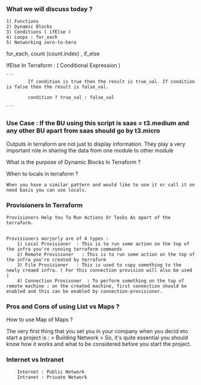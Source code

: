 ### What we will discuss today ?
    1) Functions 
    2) Dynamic Blocks
    3) Conditions ( ifElse )
    4) Loops : for_each 
    5) Networking zero-to-hero


for_each, count (count.index) , if_else

IfElse In Terraform : ( Conditional Expression )
        

    ```
            If condition is true then the result is true_val. If condition is false then the result is false_val.

            condition ? true_val : false_val 
            
    ```

### Use Case : If the BU using this script is saas = t3.medium and any other BU apart from saas should go by t3.micro

Outputs in terraform are not just to display information. 
They play a very important role in sharing the data from one module to other module


What is the purpose of Dynamic Blocks In Terraform ?

When to locals in terraform ?

    When you have a similar pattern and would like to use it or call it on need basis you can use locals.

### Provisioners In Terraform

    Provisioners Help You To Run Actions Or Tasks As apart of the terraform.


    Provisioners marjorly are of 4 types :
        1) Local Provisioner  : This is to run some action on the top of the infra you're running terraform commands
        2) Remote Provisioner   : This is to run some action on the top of the infra you're created by terraform
        3) File Provisioner   : This is used to copy something to the newly creaed infra. ( For this connection provision will also be used )
        4) Connection Provisoner  : To perform something on the top of remote machine : on the created machine, first connection should be enabled and this can be enabled by connection-provisioner.

### Pros and Cons of using List vs Maps ? 

How to use Map of Maps ?


The very first thing that you set you in your company when you decid eto start a project is :
    > Building Network 
    > So, it's quite essential you should know how it works and what to be considered before you start the project.

### Internet vs Intranet 
        Internet : Public Network 
        Intranet : Private Network